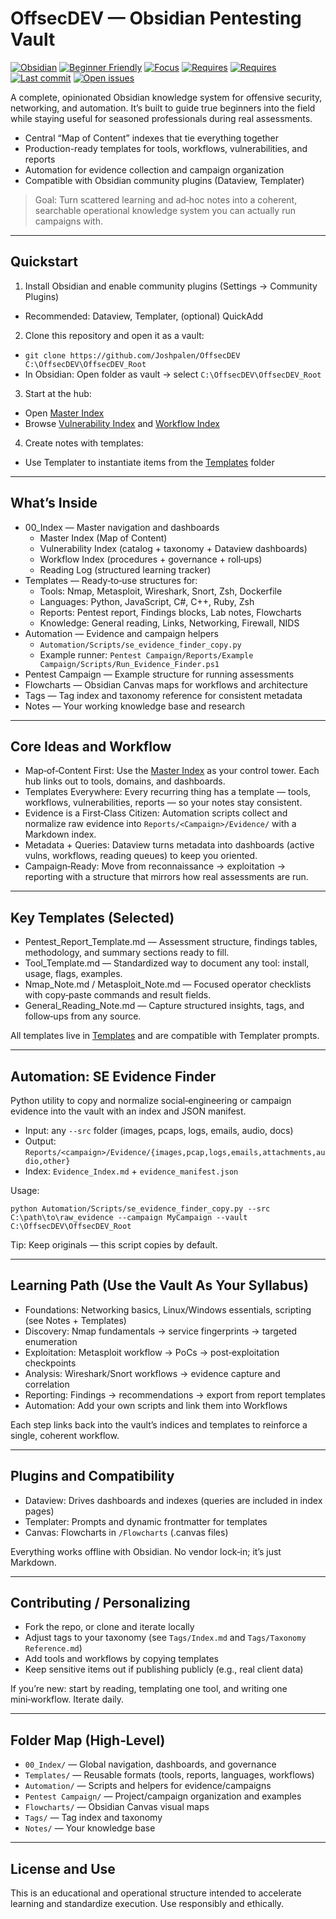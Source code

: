 ﻿# OffsecDEV — Obsidian Pentesting Vault

[![Obsidian](https://img.shields.io/badge/Obsidian-Vault-483699?logo=obsidian&logoColor=white)](#)
[![Beginner Friendly](https://img.shields.io/badge/Beginner_Friendly-Yes-brightgreen)](#)
[![Focus](https://img.shields.io/badge/Focus-Pentesting_%26_Operations-red)](#)
[![Requires](https://img.shields.io/badge/Requires-Dataview-blue)](#)
[![Requires](https://img.shields.io/badge/Requires-Templater-blue)](#)
[![Last commit](https://img.shields.io/github/last-commit/Joshpalen/OffsecDEV)](https://github.com/Joshpalen/OffsecDEV/commits)
[![Open issues](https://img.shields.io/github/issues/Joshpalen/OffsecDEV)](https://github.com/Joshpalen/OffsecDEV/issues)

A complete, opinionated Obsidian knowledge system for offensive security, networking, and automation. It’s built to guide true beginners into the field while staying useful for seasoned professionals during real assessments.

- Central “Map of Content” indexes that tie everything together
- Production-ready templates for tools, workflows, vulnerabilities, and reports
- Automation for evidence collection and campaign organization
- Compatible with Obsidian community plugins (Dataview, Templater)

> Goal: Turn scattered learning and ad‑hoc notes into a coherent, searchable operational knowledge system you can actually run campaigns with.

---

## Quickstart

1) Install Obsidian and enable community plugins (Settings → Community Plugins)
- Recommended: Dataview, Templater, (optional) QuickAdd

2) Clone this repository and open it as a vault:
- `git clone https://github.com/Joshpalen/OffsecDEV C:\OffsecDEV\OffsecDEV_Root`
- In Obsidian: Open folder as vault → select `C:\OffsecDEV\OffsecDEV_Root`

3) Start at the hub:
- Open [Master Index](00_Index/Master%20Index.md)
- Browse [Vulnerability Index](00_Index/Vulnerability%20index.md) and [Workflow Index](00_Index/Workflow.md)

4) Create notes with templates:
- Use Templater to instantiate items from the [Templates](Templates) folder

---

## What’s Inside

- 00_Index — Master navigation and dashboards
  - Master Index (Map of Content)
  - Vulnerability Index (catalog + taxonomy + Dataview dashboards)
  - Workflow Index (procedures + governance + roll‑ups)
  - Reading Log (structured learning tracker)
- Templates — Ready‑to‑use structures for:
  - Tools: Nmap, Metasploit, Wireshark, Snort, Zsh, Dockerfile
  - Languages: Python, JavaScript, C#, C++, Ruby, Zsh
  - Reports: Pentest report, Findings blocks, Lab notes, Flowcharts
  - Knowledge: General reading, Links, Networking, Firewall, NIDS
- Automation — Evidence and campaign helpers
  - `Automation/Scripts/se_evidence_finder_copy.py`
  - Example runner: `Pentest Campaign/Reports/Example Campaign/Scripts/Run_Evidence_Finder.ps1`
- Pentest Campaign — Example structure for running assessments
- Flowcharts — Obsidian Canvas maps for workflows and architecture
- Tags — Tag index and taxonomy reference for consistent metadata
- Notes — Your working knowledge base and research

---

## Core Ideas and Workflow

- Map‑of‑Content First: Use the [Master Index](00_Index/Master%20Index.md) as your control tower. Each hub links out to tools, domains, and dashboards.
- Templates Everywhere: Every recurring thing has a template — tools, workflows, vulnerabilities, reports — so your notes stay consistent.
- Evidence is a First‑Class Citizen: Automation scripts collect and normalize raw evidence into `Reports/<Campaign>/Evidence/` with a Markdown index.
- Metadata + Queries: Dataview turns metadata into dashboards (active vulns, workflows, reading queues) to keep you oriented.
- Campaign‑Ready: Move from reconnaissance → exploitation → reporting with a structure that mirrors how real assessments are run.

---

## Key Templates (Selected)

- Pentest_Report_Template.md — Assessment structure, findings tables, methodology, and summary sections ready to fill.
- Tool_Template.md — Standardized way to document any tool: install, usage, flags, examples.
- Nmap_Note.md / Metasploit_Note.md — Focused operator checklists with copy‑paste commands and result fields.
- General_Reading_Note.md — Capture structured insights, tags, and follow‑ups from any source.

All templates live in [Templates](Templates) and are compatible with Templater prompts.

---

## Automation: SE Evidence Finder

Python utility to copy and normalize social‑engineering or campaign evidence into the vault with an index and JSON manifest.

- Input: any `--src` folder (images, pcaps, logs, emails, audio, docs)
- Output: `Reports/<campaign>/Evidence/{images,pcap,logs,emails,attachments,audio,other}`
- Index: `Evidence_Index.md` + `evidence_manifest.json`

Usage:
```
python Automation/Scripts/se_evidence_finder_copy.py --src C:\path\to\raw_evidence --campaign MyCampaign --vault C:\OffsecDEV\OffsecDEV_Root
```

Tip: Keep originals — this script copies by default.

---

## Learning Path (Use the Vault As Your Syllabus)

- Foundations: Networking basics, Linux/Windows essentials, scripting (see Notes + Templates)
- Discovery: Nmap fundamentals → service fingerprints → targeted enumeration
- Exploitation: Metasploit workflow → PoCs → post‑exploitation checkpoints
- Analysis: Wireshark/Snort workflows → evidence capture and correlation
- Reporting: Findings → recommendations → export from report templates
- Automation: Add your own scripts and link them into Workflows

Each step links back into the vault’s indices and templates to reinforce a single, coherent workflow.

---

## Plugins and Compatibility

- Dataview: Drives dashboards and indexes (queries are included in index pages)
- Templater: Prompts and dynamic frontmatter for templates
- Canvas: Flowcharts in `/Flowcharts` (.canvas files)

Everything works offline with Obsidian. No vendor lock‑in; it’s just Markdown.

---

## Contributing / Personalizing

- Fork the repo, or clone and iterate locally
- Adjust tags to your taxonomy (see `Tags/Index.md` and `Tags/Taxonomy Reference.md`)
- Add tools and workflows by copying templates
- Keep sensitive items out if publishing publicly (e.g., real client data)

If you’re new: start by reading, templating one tool, and writing one mini‑workflow. Iterate daily.

---

## Folder Map (High‑Level)

- `00_Index/` — Global navigation, dashboards, and governance
- `Templates/` — Reusable formats (tools, reports, languages, workflows)
- `Automation/` — Scripts and helpers for evidence/campaigns
- `Pentest Campaign/` — Project/campaign organization and examples
- `Flowcharts/` — Obsidian Canvas visual maps
- `Tags/` — Tag index and taxonomy
- `Notes/` — Your knowledge base

---

## License and Use

This is an educational and operational structure intended to accelerate learning and standardize execution. Use responsibly and ethically.

